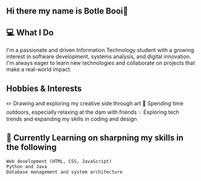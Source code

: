 ## Hi there my name is Botle Booi👋

## 💻 What I Do
I'm a passionate and driven Information Technology student with a growing interest in software development, systems analysis, and digital innovation. I'm always eager to learn new technologies and collaborate on projects that make a real-world impact.

## Hobbies & Interests
✏️ Drawing and exploring my creative side through art
🌅 Spending time outdoors, especially relaxing at the dam with friends
💡 Exploring tech trends and expanding my skills in coding and design

## 🌱 Currently Learning on sharpning my skills in the following
    Web development (HTML, CSS, JavaScript)
    Python and Java
    Database management and system architecture





